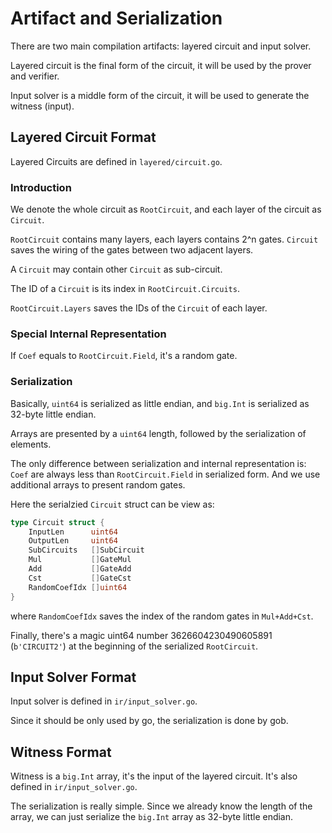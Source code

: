 # Artifact and Serialization

There are two main compilation artifacts: layered circuit and input solver.

Layered circuit is the final form of the circuit, it will be used by the prover and verifier.

Input solver is a middle form of the circuit, it will be used to generate the witness (input).

## Layered Circuit Format

Layered Circuits are defined in `layered/circuit.go`.

### Introduction

We denote the whole circuit as `RootCircuit`, and each layer of the circuit as `Circuit`.

`RootCircuit` contains many layers, each layers contains 2^n gates. `Circuit` saves the wiring of the gates between two adjacent layers.

A `Circuit` may contain other `Circuit` as sub-circuit.

The ID of a `Circuit` is its index in `RootCircuit.Circuits`.

`RootCircuit.Layers` saves the IDs of the `Circuit` of each layer.

### Special Internal Representation

If `Coef` equals to `RootCircuit.Field`, it's a random gate.

### Serialization

Basically, `uint64` is serialized as little endian, and `big.Int` is serialized as 32-byte little endian.

Arrays are presented by a `uint64` length, followed by the serialization of elements.

The only difference between serialization and internal representation is: `Coef` are always less than `RootCircuit.Field` in serialized form. And we use additional arrays to present random gates.

Here the serialzied `Circuit` struct can be view as:

```go
type Circuit struct {
	InputLen      uint64
	OutputLen     uint64
	SubCircuits   []SubCircuit
	Mul           []GateMul
	Add           []GateAdd
	Cst           []GateCst
    RandomCoefIdx []uint64
}
```

where `RandomCoefIdx` saves the index of the random gates in `Mul+Add+Cst`.

Finally, there's a magic uint64 number 3626604230490605891 (`b'CIRCUIT2'`) at the beginning of the serialized `RootCircuit`.

## Input Solver Format

Input solver is defined in `ir/input_solver.go`.

Since it should be only used by go, the serialization is done by gob.

## Witness Format

Witness is a `big.Int` array, it's the input of the layered circuit. It's also defined in `ir/input_solver.go`.

The serialization is really simple. Since we already know the length of the array, we can just serialize the `big.Int` array as 32-byte little endian.